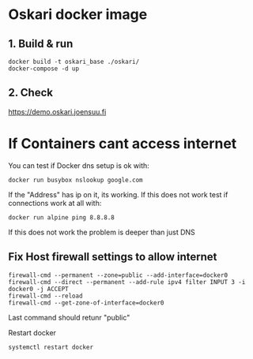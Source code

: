 # Oskari docker image 

## 1. Build & run
```
docker build -t oskari_base ./oskari/
docker-compose -d up
```
## 2. Check
https://demo.oskari.joensuu.fi


# If Containers cant access internet

You can test if Docker dns setup is ok with:
```
docker run busybox nslookup google.com
```
If the "Address" has ip on it, its working. If this does not work test if connections work at all with:
```
docker run alpine ping 8.8.8.8
```
If this does not work the problem is deeper than just DNS

## Fix Host firewall settings to allow internet
```
firewall-cmd --permanent --zone=public --add-interface=docker0
firewall-cmd --direct --permanent --add-rule ipv4 filter INPUT 3 -i docker0 -j ACCEPT
firewall-cmd --reload
firewall-cmd --get-zone-of-interface=docker0
```
Last command should retunr "public"

Restart docker
```
systemctl restart docker
```